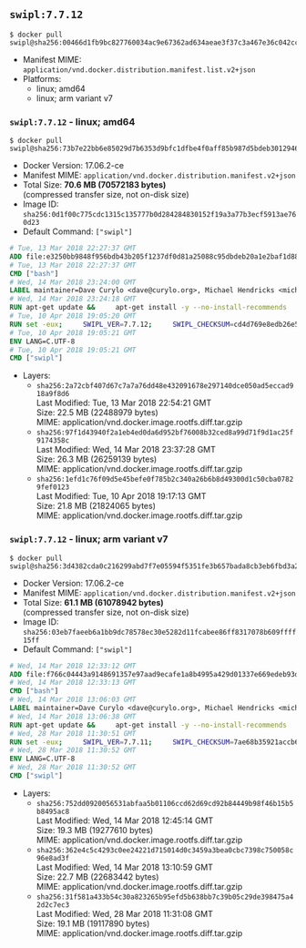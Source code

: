 ## `swipl:7.7.12`

```console
$ docker pull swipl@sha256:00466d1fb9bc827760034ac9e67362ad634aeae3f37c3a467e36c042cc4212e6
```

-	Manifest MIME: `application/vnd.docker.distribution.manifest.list.v2+json`
-	Platforms:
	-	linux; amd64
	-	linux; arm variant v7

### `swipl:7.7.12` - linux; amd64

```console
$ docker pull swipl@sha256:73b7e22bb6e85029d7b6353d9bfc1dfbe4f0aff85b987d5bdeb30129463b71d1
```

-	Docker Version: 17.06.2-ce
-	Manifest MIME: `application/vnd.docker.distribution.manifest.v2+json`
-	Total Size: **70.6 MB (70572183 bytes)**  
	(compressed transfer size, not on-disk size)
-	Image ID: `sha256:0d1f00c775cdc1315c135777b0d284284830152f19a3a77b3ecf5913ae760d23`
-	Default Command: `["swipl"]`

```dockerfile
# Tue, 13 Mar 2018 22:27:37 GMT
ADD file:e3250bb9848f956bdb43b205f1237df0d81a25088c95dbdeb20a1e2baf1d884f in / 
# Tue, 13 Mar 2018 22:27:37 GMT
CMD ["bash"]
# Wed, 14 Mar 2018 23:24:00 GMT
LABEL maintainer=Dave Curylo <dave@curylo.org>, Michael Hendricks <michael@ndrix.org>
# Wed, 14 Mar 2018 23:24:18 GMT
RUN apt-get update &&     apt-get install -y --no-install-recommends     libarchive13     libgmp10     libossp-uuid16     libssl1.1     ca-certificates     libdb5.3     libpcre3     libedit2     libgeos-c1v5     libspatialindex4v5     unixodbc     odbc-postgresql     tdsodbc     libmariadbclient18     libsqlite3-0     libserd-0-0     libraptor2-0 &&     dpkgArch="$(dpkg --print-architecture)" &&     { [ "$dpkgArch" = 'armhf' ] || [ "$dpkgArch" = 'armel' ] || apt-get install -y --no-install-recommends librocksdb4.5; } &&     rm -rf /var/lib/apt/lists/*
# Tue, 10 Apr 2018 19:05:20 GMT
RUN set -eux;     SWIPL_VER=7.7.12;     SWIPL_CHECKSUM=cd4d769e8edb26e512f3e89cf9d6064464f8d3766915b857c06289f871c79b3d;     BUILD_DEPS='make gcc g++ wget git autoconf libarchive-dev libgmp-dev libossp-uuid-dev libpcre3-dev libreadline-dev libedit-dev libssl-dev zlib1g-dev libdb-dev unixodbc-dev libsqlite3-dev libserd-dev libraptor2-dev libgeos++-dev libspatialindex-dev';     dpkgArch="$(dpkg --print-architecture)";     [ "$dpkgArch" = 'armhf' ] || [ "$dpkgArch" = 'armel' ] || BUILD_DEPS="$BUILD_DEPS librocksdb-dev";     apt-get update; apt-get install -y --no-install-recommends $BUILD_DEPS; rm -rf /var/lib/apt/lists/*;     mkdir /tmp/src;     cd /tmp/src;     wget http://www.swi-prolog.org/download/devel/src/swipl-$SWIPL_VER.tar.gz;     echo "$SWIPL_CHECKSUM  swipl-$SWIPL_VER.tar.gz" >> swipl-$SWIPL_VER.tar.gz-CHECKSUM;     sha256sum -c swipl-$SWIPL_VER.tar.gz-CHECKSUM;     tar -xzf swipl-$SWIPL_VER.tar.gz;     cd swipl-$SWIPL_VER;     sed -e '/PREFIX=$HOME/c\PREFIX=/usr'         -e '/# export DISABLE_PKGS/c\export DISABLE_PKGS="jpl xpce"'         -e 's/# *\(EXTRA.*--disable-libdirversion\)/\1/'            build.templ > build;     chmod u+x build; ./build;     mkdir -p /usr/lib/swipl/pack;     cd /usr/lib/swipl/pack;     rm -rf /tmp/src;     install_addin () {         git clone "$2" "$1";         git -C "$1" checkout -q "$3";         if [ "$1" = 'space' ]; then (cd "$1"; ln -s configure.ac configure.in); fi;         if [ "$1" = 'prosqlite' ]; then rm -rf "$1/lib"; fi;         swipl -g "pack_rebuild($1)" -t halt;         find "$1" -mindepth 1 -maxdepth 1 ! -name lib ! -name prolog ! -name pack.pl -exec rm -rf {} +;         find "$1" -name .git -exec rm -rf {} +;     };     dpkgArch="$(dpkg --print-architecture)";     install_addin space https://github.com/JanWielemaker/space.git cd6fefa63317a7a6effb61a1c5aee634ebe2ca05;     install_addin prosqlite https://github.com/nicos-angelopoulos/prosqlite.git a1d915d07933ece27ea5fd68f07c83d10583e7a0;     [ "$dpkgArch" = 'armhf' ] || [ "$dpkgArch" = 'armel' ] || install_addin rocksdb https://github.com/JanWielemaker/rocksdb.git 29eaee6fcdb6dce690ed187ef68b80ee94739412;     [ "$dpkgArch" = 'armhf' ] || [ "$dpkgArch" = 'armel' ] ||  install_addin hdt https://github.com/JanWielemaker/hdt.git e0a0eff87fc3318434cb493690c570e1255ed30e;     install_addin rserve_client https://github.com/JanWielemaker/rserve_client.git 72838bbfa3976a83d19fb38bdae04378e30f4b0d;     apt-get purge -y --auto-remove $BUILD_DEPS
# Tue, 10 Apr 2018 19:05:21 GMT
ENV LANG=C.UTF-8
# Tue, 10 Apr 2018 19:05:21 GMT
CMD ["swipl"]
```

-	Layers:
	-	`sha256:2a72cbf407d67c7a7a76dd48e432091678e297140dce050ad5eccad918a9f8d6`  
		Last Modified: Tue, 13 Mar 2018 22:54:21 GMT  
		Size: 22.5 MB (22488979 bytes)  
		MIME: application/vnd.docker.image.rootfs.diff.tar.gzip
	-	`sha256:97f1d43940f2a1eb4ed0da6d952bf76008b32ced8a99d71f9d1ac25f9174358c`  
		Last Modified: Wed, 14 Mar 2018 23:37:28 GMT  
		Size: 26.3 MB (26259139 bytes)  
		MIME: application/vnd.docker.image.rootfs.diff.tar.gzip
	-	`sha256:1efd1c76f09d5e45befe0f785b2c340a26b6b8d49300d1c50cba07829fef0123`  
		Last Modified: Tue, 10 Apr 2018 19:17:13 GMT  
		Size: 21.8 MB (21824065 bytes)  
		MIME: application/vnd.docker.image.rootfs.diff.tar.gzip

### `swipl:7.7.12` - linux; arm variant v7

```console
$ docker pull swipl@sha256:3d4382cda0c216299abd7f7e05594f5351fe3b657bada8cb3eb6fbd3a2f5939e
```

-	Docker Version: 17.06.2-ce
-	Manifest MIME: `application/vnd.docker.distribution.manifest.v2+json`
-	Total Size: **61.1 MB (61078942 bytes)**  
	(compressed transfer size, not on-disk size)
-	Image ID: `sha256:03eb7faeeb6a1bb9dc78578ec30e5282d11fcabee86ff8317078b609ffff15ff`
-	Default Command: `["swipl"]`

```dockerfile
# Wed, 14 Mar 2018 12:33:12 GMT
ADD file:f766c04443a9148691357e97aad9ecafe1a8b4995a429d01337e669edeb93da2 in / 
# Wed, 14 Mar 2018 12:33:13 GMT
CMD ["bash"]
# Wed, 14 Mar 2018 13:06:03 GMT
LABEL maintainer=Dave Curylo <dave@curylo.org>, Michael Hendricks <michael@ndrix.org>
# Wed, 14 Mar 2018 13:06:38 GMT
RUN apt-get update &&     apt-get install -y --no-install-recommends     libarchive13     libgmp10     libossp-uuid16     libssl1.1     ca-certificates     libdb5.3     libpcre3     libedit2     libgeos-c1v5     libspatialindex4v5     unixodbc     odbc-postgresql     tdsodbc     libmariadbclient18     libsqlite3-0     libserd-0-0     libraptor2-0 &&     dpkgArch="$(dpkg --print-architecture)" &&     { [ "$dpkgArch" = 'armhf' ] || [ "$dpkgArch" = 'armel' ] || apt-get install -y --no-install-recommends librocksdb4.5; } &&     rm -rf /var/lib/apt/lists/*
# Wed, 28 Mar 2018 11:30:51 GMT
RUN set -eux;     SWIPL_VER=7.7.11;     SWIPL_CHECKSUM=7ae68b35921accb6f7325853df652b7d8c948dc04ff80cc672f0e42df58b75e7;     BUILD_DEPS='make gcc g++ wget git autoconf libarchive-dev libgmp-dev libossp-uuid-dev libpcre3-dev libreadline-dev libedit-dev libssl-dev zlib1g-dev libdb-dev unixodbc-dev libsqlite3-dev libserd-dev libraptor2-dev libgeos++-dev libspatialindex-dev';     dpkgArch="$(dpkg --print-architecture)";     [ "$dpkgArch" = 'armhf' ] || [ "$dpkgArch" = 'armel' ] || BUILD_DEPS="$BUILD_DEPS librocksdb-dev";     apt-get update; apt-get install -y --no-install-recommends $BUILD_DEPS; rm -rf /var/lib/apt/lists/*;     mkdir /tmp/src;     cd /tmp/src;     wget http://www.swi-prolog.org/download/devel/src/swipl-$SWIPL_VER.tar.gz;     echo "$SWIPL_CHECKSUM  swipl-$SWIPL_VER.tar.gz" >> swipl-$SWIPL_VER.tar.gz-CHECKSUM;     sha256sum -c swipl-$SWIPL_VER.tar.gz-CHECKSUM;     tar -xzf swipl-$SWIPL_VER.tar.gz;     cd swipl-$SWIPL_VER;     sed -e '/PREFIX=$HOME/c\PREFIX=/usr'         -e '/# export DISABLE_PKGS/c\export DISABLE_PKGS="jpl xpce"'         -e 's/# *\(EXTRA.*--disable-libdirversion\)/\1/'            build.templ > build;     chmod u+x build; ./build;     mkdir -p /usr/lib/swipl/pack;     cd /usr/lib/swipl/pack;     rm -rf /tmp/src;     install_addin () {         git clone "$2" "$1";         git -C "$1" checkout -q "$3";         if [ "$1" = 'space' ]; then (cd "$1"; ln -s configure.ac configure.in); fi;         if [ "$1" = 'prosqlite' ]; then rm -rf "$1/lib"; fi;         swipl -g "pack_rebuild($1)" -t halt;         find "$1" -mindepth 1 -maxdepth 1 ! -name lib ! -name prolog ! -name pack.pl -exec rm -rf {} +;         find "$1" -name .git -exec rm -rf {} +;     };     dpkgArch="$(dpkg --print-architecture)";     install_addin space https://github.com/JanWielemaker/space.git cd6fefa63317a7a6effb61a1c5aee634ebe2ca05;     install_addin prosqlite https://github.com/nicos-angelopoulos/prosqlite.git a1d915d07933ece27ea5fd68f07c83d10583e7a0;     [ "$dpkgArch" = 'armhf' ] || [ "$dpkgArch" = 'armel' ] || install_addin rocksdb https://github.com/JanWielemaker/rocksdb.git 29eaee6fcdb6dce690ed187ef68b80ee94739412;     [ "$dpkgArch" = 'armhf' ] || [ "$dpkgArch" = 'armel' ] ||  install_addin hdt https://github.com/JanWielemaker/hdt.git e0a0eff87fc3318434cb493690c570e1255ed30e;     install_addin rserve_client https://github.com/JanWielemaker/rserve_client.git 72838bbfa3976a83d19fb38bdae04378e30f4b0d;     apt-get purge -y --auto-remove $BUILD_DEPS
# Wed, 28 Mar 2018 11:30:52 GMT
ENV LANG=C.UTF-8
# Wed, 28 Mar 2018 11:30:52 GMT
CMD ["swipl"]
```

-	Layers:
	-	`sha256:752dd0920056531abfaa5b01106ccd62d69cd92b84449b98f46b15b5b8495ac8`  
		Last Modified: Wed, 14 Mar 2018 12:45:14 GMT  
		Size: 19.3 MB (19277610 bytes)  
		MIME: application/vnd.docker.image.rootfs.diff.tar.gzip
	-	`sha256:362e4c5c4293c0ee24221d715014d0c3459a3bea0cbc7398c750058c96e8ad3f`  
		Last Modified: Wed, 14 Mar 2018 13:10:59 GMT  
		Size: 22.7 MB (22683442 bytes)  
		MIME: application/vnd.docker.image.rootfs.diff.tar.gzip
	-	`sha256:31f581a433b54c30a823265b95efd5b638bb7c39b05c29de398475a42d2c7ec3`  
		Last Modified: Wed, 28 Mar 2018 11:31:08 GMT  
		Size: 19.1 MB (19117890 bytes)  
		MIME: application/vnd.docker.image.rootfs.diff.tar.gzip
